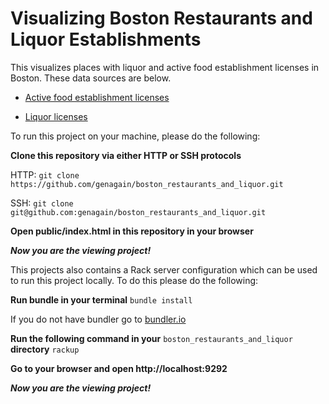 # Visualizing Boston Restaurants and Liquor Establishments

This visualizes places with liquor and active food establishment licenses in Boston. These data sources are below. 

* [Active food establishment licenses](https://data.cityofboston.gov/Permitting/Active-Food-Establishment-Licenses/gb6y-34cq)

* [Liquor licenses](https://data.cityofboston.gov/dataset/Liquor-Licenses/hda6-fnsh)

To run this project on your machine, please do the following:

**Clone this repository via either HTTP or SSH protocols**

HTTP:
```git clone https://github.com/genagain/boston_restaurants_and_liquor.git```

SSH:
```git clone git@github.com:genagain/boston_restaurants_and_liquor.git```

**Open public/index.html in this repository in your browser**

***Now you are the viewing project!***

This projects also contains a Rack server configuration which can be used to run this project locally. To do this please do the following:

**Run bundle in your terminal**
```bundle install```

If you do not have bundler go to [bundler.io](http://bundler.io/)

**Run the following command in your** ```boston_restaurants_and_liquor``` **directory**
```rackup```

**Go to your browser and open http://localhost:9292**

***Now you are the viewing project!***
